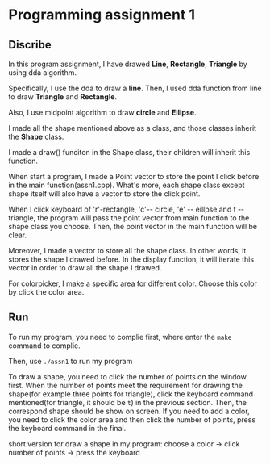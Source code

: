 # Programming assignment 1

## Discribe

In this program assignment, I have drawed **Line**, **Rectangle**, **Triangle** by using dda algorithm. 

Specifically, I use the dda to draw a **line**. Then, I used dda function from line to draw **Triangle** and **Rectangle**.

Also, I use midpoint algorithm to draw **circle** and **Eillpse**.

I made all the shape mentioned above as a class, and those classes inherit the **Shape** class. 

I made a draw() funciton in the Shape class, their children will inherit this function.

When start a program, I made a Point vector to store the point I click before in the main function(assn1.cpp). What's more, each shape class except shape itself will also have a vector to store the click point.

When I click keyboard of  'r'-rectangle, 'c'-- circle, 'e' -- eillpse and t -- triangle, the program
will pass the point vector from main function to the shape class you choose. Then, the point vector in the main function will be clear.

Moreover, I made a vector to store all the shape class. In other words, it stores the shape I drawed before. In the display function, it will iterate this vector in order to draw all the shape I drawed.

For colorpicker, I make a specific area for different color. Choose this color by click the color area.

## Run

To run my program, you need to complie first, where enter the `make` command to complie.

Then, use `./assn1` to run my program

To draw a shape, you need to click the number of points on the window first. When the number of points meet the requirement for drawing the shape(for example three points for triangle), click the keyboard command mentioned(for triangle, it should be `t`) in the previous section. Then, the correspond shape should be show on screen. If you need to add a color, you need to click the color area and then click the number of points, press the keyboard command in the final.

short version for draw a shape in my program:
    choose a color -> click number of points -> press the keyboard